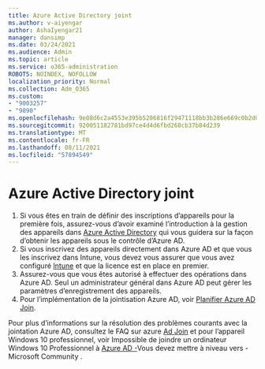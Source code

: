 ```yaml
---
title: Azure Active Directory joint
ms.author: v-aiyengar
author: AshaIyengar21
manager: dansimp
ms.date: 03/24/2021
ms.audience: Admin
ms.topic: article
ms.service: o365-administration
ROBOTS: NOINDEX, NOFOLLOW
localization_priority: Normal
ms.collection: Adm_O365
ms.custom:
- "9003257"
- "9890"
ms.openlocfilehash: 9e08d6c2a4553e395b5206816f29471118bb3b286e669c0b2d07a740e2a3c749
ms.sourcegitcommit: 920051182781bd97ce4d4d6fbd268cb37b84d239
ms.translationtype: MT
ms.contentlocale: fr-FR
ms.lasthandoff: 08/11/2021
ms.locfileid: "57894549"
---
```

# <a name="azure-active-directory-join"></a>Azure Active Directory joint

1. Si vous êtes en train de définir des inscriptions d’appareils pour la première fois, assurez-vous d’avoir examiné l’introduction à la gestion des appareils dans [Azure Active Directory](https://docs.microsoft.com/azure/active-directory/devices/overview) qui vous guidera sur la façon d’obtenir les appareils sous le contrôle d’Azure AD. 
1. Si vous inscrivez des appareils directement dans Azure AD et que vous les inscrivez dans Intune, vous [](https://docs.microsoft.com/mem/intune/fundamentals/licenses-assign) devez vous assurer que vous avez configuré [Intune](https://docs.microsoft.com/mem/intune/enrollment/device-enrollment) et que la licence est en place en premier.
1. Assurez-vous que vous êtes autorisé à effectuer des opérations dans Azure AD. Seul un administrateur général dans Azure AD peut gérer les paramètres d’enregistrement des appareils.
1. Pour l’implémentation de la jointisation Azure AD, voir [Planifier Azure AD Join](https://docs.microsoft.com/azure/active-directory/devices/azureadjoin-plan).

Pour plus d’informations sur la résolution des problèmes courants avec la jointation Azure AD, consultez le FAQ sur azure [Ad Join](https://docs.microsoft.com/azure/active-directory/devices/faq) et pour l’appareil Windows 10 professionnel, voir Impossible de joindre un ordinateur Windows 10 Professionnel à [Azure AD -](https://answers.microsoft.com/en-us/msoffice/forum/msoffice_install-mso_win10-mso_365hp/unable-to-join-windows-10-pro-machine-to-azure-ad/abb1ca7d-b317-45ec-a628-e1c10eae2900)Vous devez mettre à niveau vers - Microsoft Community .
